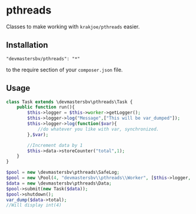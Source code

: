pthreads
=========================

Classes to make working with ```krakjoe/pthreads``` easier.

Installation
------------
```
"devmastersbv/pthreads": "*"
```

to the require section of your `composer.json` file.

Usage
------------
```php
class Task extends \devmastersbv\pthreads\Task {
    public function run(){
        $this->logger = $this->worker->getLogger();
        $this->logger->log("Message",["This will be var_dumped"]);
        $this->logger->log(function($var){
            //do whatever you like with var, synchronized.
        },$var);

        //Increment data by 1
        $this->data->storeCounter("total",1);
    }
}

$pool = new \devmastersbv\pthreads\SafeLog;
$pool = new \Pool(4, "devmastersbv\\pthreads\\Worker", [$this->logger, PTHREADS_INHERIT_NONE, "vendor/autoload.php"]);
$data = new \devmastersbv\pthreads\Data;
$pool->submit(new Task($data));
$pool->shutdown();
var_dump($data->total);
//Will display int(4)
```
